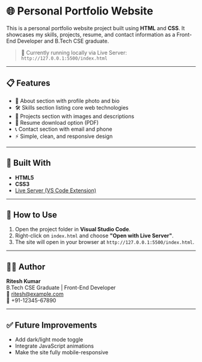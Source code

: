 # 🌐 Personal Portfolio Website

This is a personal portfolio website project built using **HTML** and **CSS**. It showcases my skills, projects, resume, and contact information as a Front-End Developer and B.Tech CSE graduate.

> 🧪 Currently running locally via Live Server:  
> `http://127.0.0.1:5500/index.html`

---

## 📋 Features

- 👤 About section with profile photo and bio
- 🛠️ Skills section listing core web technologies
- 📁 Projects section with images and descriptions
- 📄 Resume download option (PDF)
- 📞 Contact section with email and phone
- ⚡ Simple, clean, and responsive design

---

## 🧱 Built With

- **HTML5**
- **CSS3**
- [Live Server (VS Code Extension)](https://marketplace.visualstudio.com/items?itemName=ritwickdey.LiveServer)

---

## 📌 How to Use

1. Open the project folder in **Visual Studio Code**.
2. Right-click on `index.html` and choose **"Open with Live Server"**.
3. The site will open in your browser at `http://127.0.0.1:5500/index.html`.

---

## 👨‍💻 Author

**Ritesh Kumar**  
B.Tech CSE Graduate | Front-End Developer  
📧 ritesh@example.com  
📱 +91-12345-67890

---

## ✅ Future Improvements

- Add dark/light mode toggle
- Integrate JavaScript animations
- Make the site fully mobile-responsive

